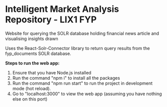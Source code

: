# Intelligent Market Analysis Repository - LIX1 FYP

Website for querying the SOLR database holding financial news article and visualising insights drawn

Uses the React-Solr-Connector library to return query results from the fyp_documents SOLR database. 

**Steps to run the web app:**

1. Ensure that you have Node.js installed
2. Run the command "npm i" to install all the packages
3. Run the command "npm run start" to run the project in development mode (hot reload).
4. Go to "localhost:3000" to view the web app (assuming you have nothing else on this port) 
